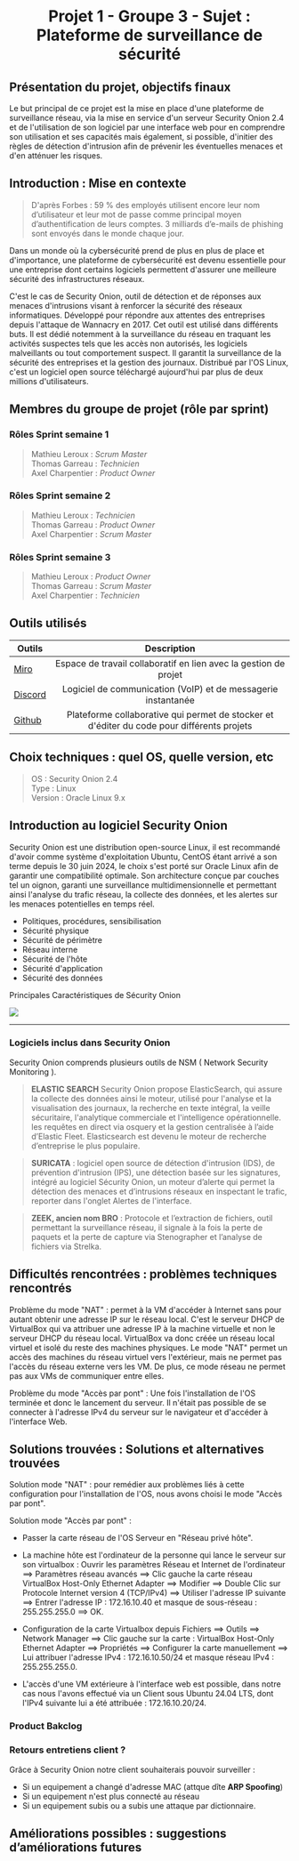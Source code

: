 <div align="center"><h1>Projet 1 - Groupe 3 - Sujet : Plateforme de surveillance de sécurité</h1></div>

## Présentation du projet, objectifs finaux

Le but principal de ce projet est la mise en place d'une plateforme de surveillance réseau, via la mise en service d'un serveur Security Onion 2.4 et de l'utilisation de son logiciel par une interface web pour en comprendre son utilisation et ses capacités mais également, si possible, d'initier des règles de détection d'intrusion afin de prévenir les éventuelles menaces et d'en atténuer les risques.

## Introduction : Mise en contexte

> D'après Forbes : 59 % des employés utilisent encore leur nom d’utilisateur et leur mot de passe comme principal moyen d’authentification de leurs comptes. 3 milliards d’e-mails de phishing sont envoyés dans le monde chaque jour.

Dans un monde où la cybersécurité prend de plus en plus de place et d'importance, une plateforme de cybersécurité est devenu essentielle pour une entreprise dont certains logiciels permettent d'assurer une meilleure sécurité des infrastructures réseaux. 

C'est le cas de Security Onion, outil de détection et de réponses aux menaces d'intrusions visant à renforcer la sécurité des réseaux informatiques. Développé pour répondre aux attentes des entreprises depuis l'attaque de Wannacry en 2017. Cet outil est utilisé dans différents buts. Il est dédié notemment à la surveillance du réseau en traquant les activités suspectes tels que les accès non autorisés, les logiciels malveillants ou tout comportement suspect. Il garantit la surveillance de la sécurité des entreprises et la gestion des journaux. Distribué par l'OS Linux, c'est un logiciel open source téléchargé aujourd'hui par plus de deux millions d'utilisateurs. 

## Membres du groupe de projet (rôle par sprint)

### Rôles Sprint semaine 1

> Mathieu Leroux : _Scrum Master_  
> Thomas Garreau : _Technicien_  
> Axel Charpentier : _Product Owner_  

### Rôles Sprint semaine 2

> Mathieu Leroux : _Technicien_  
> Thomas Garreau : _Product Owner_  
> Axel Charpentier : _Scrum Master_  

### Rôles Sprint semaine 3

> Mathieu Leroux : _Product Owner_  
> Thomas Garreau : _Scrum Master_  
> Axel Charpentier : _Technicien_  

## Outils utilisés
| Outils    | Description      |
|---    |:-:    |
| [Miro](https://miro.com/app/board/uXjVLUlrqs8=/)      | Espace de travail collaboratif en lien avec la gestion de projet      |
| [Discord](https://discord.com/)      | Logiciel de communication (VoIP) et de messagerie instantanée      |
| [Github](https://github.com/WildCodeSchool/TSSR-ANGOU-2409-P1-G3)      | Plateforme collaborative qui permet de stocker et d'éditer du code pour différents projets      |

## Choix techniques : quel OS, quelle version, etc

> OS : Security Onion 2.4  
> Type : Linux  
> Version : Oracle Linux 9.x  


## Introduction au logiciel Security Onion 

Security Onion est une distribution open-source Linux, il est recommandé d'avoir comme système d'exploitation Ubuntu, CentOS étant arrivé a son terme depuis le 30 juin 2024, le choix s'est porté sur Oracle Linux afin de garantir une compatibilité optimale. Son architecture conçue par couches tel un oignon, garanti une surveillance multidimensionnelle et permettant ainsi l'analyse du trafic réseau, la collecte des données, et les alertes sur les menaces potentielles en temps réel.

- Politiques, procédures, sensibilisation
- Sécurité physique
- Sécurité de périmètre
- Réseau interne
- Sécurité de l'hôte
- Sécurité d'application
- Sécurité des données

Principales Caractéristiques de Sécurity Onion

![](https://github.com/user-attachments/assets/ae80f994-ea60-4e09-af1e-74d3ce353263)


__________________________________________________________________________

### Logiciels inclus dans Security Onion 

Security Onion comprends plusieurs outils de NSM ( Network Security Monitoring ).

> **ELASTIC SEARCH** 
Security Onion propose ElasticSearch, qui assure la collecte des données ainsi le moteur, utilisé pour l'analyse et la visualisation des journaux, la recherche en texte intégral, la veille sécuritaire, l'analytique commerciale et l'intelligence opérationnelle. les requêtes en direct via osquery et la gestion centralisée à l’aide d’Elastic Fleet. Elasticsearch est devenu le moteur de recherche d’entreprise le plus populaire. 

> **SURICATA** : logiciel open source de détection d'intrusion (IDS), de prévention d'intrusion (IPS), une détection basée sur les signatures, intégré au logiciel Sécurity Onion, un moteur d’alerte qui permet la détection des menaces et d’intrusions réseaux en inspectant le trafic, reporter dans l'onglet Alertes de l'interface. 

> **ZEEK, ancien nom BRO** : Protocole et l’extraction de fichiers, outil permettant la surveillance réseau, il signale à la fois la perte de paquets et la perte de capture via Stenographer et l’analyse de fichiers via Strelka. 


## Difficultés rencontrées : problèmes techniques rencontrés

Problème du mode "NAT" : permet à la VM d'accéder à Internet sans pour autant obtenir une adresse IP sur le réseau local. C'est le serveur DHCP de VirtualBox qui va attribuer une adresse IP à la machine virtuelle et non le serveur DHCP du réseau local. VirtualBox va donc créée un réseau local virtuel et isolé du reste des machines physiques. Le mode "NAT" permet un accès des machines du réseau virtuel vers l'extérieur, mais ne permet pas l'accès du réseau externe vers les VM. De plus, ce mode réseau ne permet pas aux VMs de communiquer entre elles.

Problème du mode "Accès par pont" : Une fois l'installation de l'OS terminée et donc le lancement du serveur. Il n'était pas possible de se connecter à l'adresse IPv4 du serveur sur le navigateur et d'accéder à l'interface Web.

## Solutions trouvées : Solutions et alternatives trouvées

Solution mode "NAT" : pour remédier aux problèmes liés à cette configuration pour l'installation de l'OS, nous avons choisi le mode "Accès par pont".

Solution mode "Accès par pont" : 

* Passer la carte réseau de l'OS Serveur en "Réseau privé hôte".

* La machine hôte est l'ordinateur de la personne qui lance le serveur sur son virtualbox : Ouvrir les paramètres Réseau et Internet de l'ordinateur ==> Paramètres réseau avancés ==> Clic gauche la carte réseau VirtualBox Host-Only Ethernet Adapter ==> Modifier ==> Double Clic sur Protocole Internet version 4 (TCP/IPv4) ==> Utiliser l'adresse IP suivante ==> Entrer l'adresse IP : 172.16.10.40 et masque de sous-réseau : 255.255.255.0 ==> OK.

* Configuration de la carte Virtualbox depuis Fichiers ==> Outils ==> Network Manager ==> Clic gauche sur la carte : VirtualBox Host-Only Ethernet Adapter ==> Propriétés ==> Configurer la carte manuellement ==> Lui attribuer l'adresse IPv4 : 172.16.10.50/24 et masque réseau IPv4 : 255.255.255.0.

* L'accès d'une VM extérieure à l'interface web est possible, dans notre cas nous l'avons effectué via un Client sous Ubuntu 24.04 LTS, dont l'IPv4 suivante lui a été attribuée : 172.16.10.20/24.


### Product Bakclog

### Retours entretiens client ?

Grâce à Security Onion notre client souhaiterais pouvoir surveiller :
- Si un equipement a changé d'adresse MAC (attque dîte **ARP Spoofing**)
- Si un equipement n'est plus connecté au réseau
- Si un equipement subis ou a subis une attaque par dictionnaire.

## Améliorations possibles : suggestions d’améliorations futures
